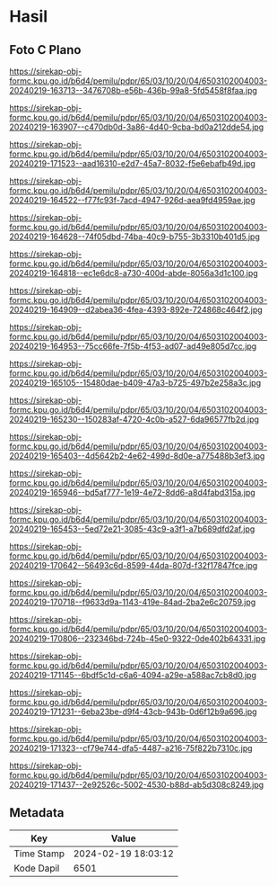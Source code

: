 # Hasil

## Foto C Plano

https://sirekap-obj-formc.kpu.go.id/b6d4/pemilu/pdpr/65/03/10/20/04/6503102004003-20240219-163713--3476708b-e56b-436b-99a8-5fd5458f8faa.jpg

https://sirekap-obj-formc.kpu.go.id/b6d4/pemilu/pdpr/65/03/10/20/04/6503102004003-20240219-163907--c470db0d-3a86-4d40-9cba-bd0a212dde54.jpg

https://sirekap-obj-formc.kpu.go.id/b6d4/pemilu/pdpr/65/03/10/20/04/6503102004003-20240219-171523--aad16310-e2d7-45a7-8032-f5e6ebafb49d.jpg

https://sirekap-obj-formc.kpu.go.id/b6d4/pemilu/pdpr/65/03/10/20/04/6503102004003-20240219-164522--f77fc93f-7acd-4947-926d-aea9fd4959ae.jpg

https://sirekap-obj-formc.kpu.go.id/b6d4/pemilu/pdpr/65/03/10/20/04/6503102004003-20240219-164628--74f05dbd-74ba-40c9-b755-3b3310b401d5.jpg

https://sirekap-obj-formc.kpu.go.id/b6d4/pemilu/pdpr/65/03/10/20/04/6503102004003-20240219-164818--ec1e6dc8-a730-400d-abde-8056a3d1c100.jpg

https://sirekap-obj-formc.kpu.go.id/b6d4/pemilu/pdpr/65/03/10/20/04/6503102004003-20240219-164909--d2abea36-4fea-4393-892e-724868c464f2.jpg

https://sirekap-obj-formc.kpu.go.id/b6d4/pemilu/pdpr/65/03/10/20/04/6503102004003-20240219-164953--75cc66fe-7f5b-4f53-ad07-ad49e805d7cc.jpg

https://sirekap-obj-formc.kpu.go.id/b6d4/pemilu/pdpr/65/03/10/20/04/6503102004003-20240219-165105--15480dae-b409-47a3-b725-497b2e258a3c.jpg

https://sirekap-obj-formc.kpu.go.id/b6d4/pemilu/pdpr/65/03/10/20/04/6503102004003-20240219-165230--150283af-4720-4c0b-a527-6da96577fb2d.jpg

https://sirekap-obj-formc.kpu.go.id/b6d4/pemilu/pdpr/65/03/10/20/04/6503102004003-20240219-165403--4d5642b2-4e62-499d-8d0e-a775488b3ef3.jpg

https://sirekap-obj-formc.kpu.go.id/b6d4/pemilu/pdpr/65/03/10/20/04/6503102004003-20240219-165946--bd5af777-1e19-4e72-8dd6-a8d4fabd315a.jpg

https://sirekap-obj-formc.kpu.go.id/b6d4/pemilu/pdpr/65/03/10/20/04/6503102004003-20240219-165453--5ed72e21-3085-43c9-a3f1-a7b689dfd2af.jpg

https://sirekap-obj-formc.kpu.go.id/b6d4/pemilu/pdpr/65/03/10/20/04/6503102004003-20240219-170642--56493c6d-8599-44da-807d-f32f17847fce.jpg

https://sirekap-obj-formc.kpu.go.id/b6d4/pemilu/pdpr/65/03/10/20/04/6503102004003-20240219-170718--f9633d9a-1143-419e-84ad-2ba2e6c20759.jpg

https://sirekap-obj-formc.kpu.go.id/b6d4/pemilu/pdpr/65/03/10/20/04/6503102004003-20240219-170806--232346bd-724b-45e0-9322-0de402b64331.jpg

https://sirekap-obj-formc.kpu.go.id/b6d4/pemilu/pdpr/65/03/10/20/04/6503102004003-20240219-171145--6bdf5c1d-c6a6-4094-a29e-a588ac7cb8d0.jpg

https://sirekap-obj-formc.kpu.go.id/b6d4/pemilu/pdpr/65/03/10/20/04/6503102004003-20240219-171231--6eba23be-d9f4-43cb-943b-0d6f12b9a696.jpg

https://sirekap-obj-formc.kpu.go.id/b6d4/pemilu/pdpr/65/03/10/20/04/6503102004003-20240219-171323--cf79e744-dfa5-4487-a216-75f822b7310c.jpg

https://sirekap-obj-formc.kpu.go.id/b6d4/pemilu/pdpr/65/03/10/20/04/6503102004003-20240219-171437--2e92526c-5002-4530-b88d-ab5d308c8249.jpg


## Metadata

| Key        | Value               |
| ---------- | ------------------- |
| Time Stamp | 2024-02-19 18:03:12 |
| Kode Dapil | 6501                |




